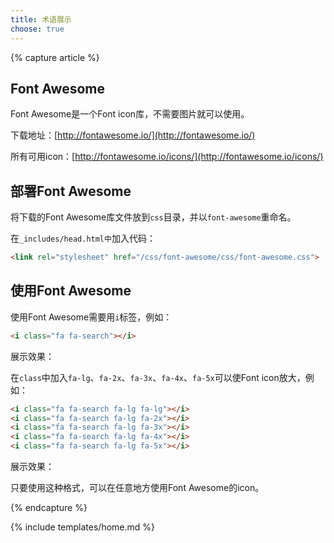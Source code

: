 ```yaml
---
title: 术语展示
choose: true
---
```


{% capture article %}

## Font Awesome

Font Awesome是一个Font icon库，不需要图片就可以使用。

下载地址：[http://fontawesome.io/](http://fontawesome.io/)

所有可用icon：[http://fontawesome.io/icons/](http://fontawesome.io/icons/)

## 部署Font Awesome

将下载的Font Awesome库文件放到`css`目录，并以`font-awesome`重命名。

在`_includes/head.html中`加入代码：

```html
<link rel="stylesheet" href="/css/font-awesome/css/font-awesome.css">
```

## 使用Font Awesome

使用Font Awesome需要用`i`标签，例如：

```html
<i class="fa fa-search"></i>
```

展示效果：<i class="fa fa-search"></i>

在`class`中加入`fa-lg`、`fa-2x`、`fa-3x`、`fa-4x`、`fa-5x`可以使Font icon放大，例如：


```html
<i class="fa fa-search fa-lg fa-lg"></i>
<i class="fa fa-search fa-lg fa-2x"></i>
<i class="fa fa-search fa-lg fa-3x"></i>
<i class="fa fa-search fa-lg fa-4x"></i>
<i class="fa fa-search fa-lg fa-5x"></i>
```

展示效果：
<i class="fa fa-search fa-lg fa-lg"></i>
<i class="fa fa-search fa-lg fa-2x"></i>
<i class="fa fa-search fa-lg fa-3x"></i>
<i class="fa fa-search fa-lg fa-4x"></i>
<i class="fa fa-search fa-lg fa-5x"></i>

只要使用这种格式，可以在任意地方使用Font Awesome的icon。

{% endcapture %}

{% include templates/home.md %}
